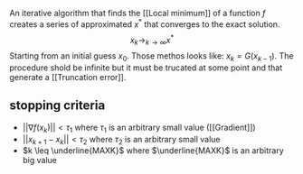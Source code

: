 An iterative algorithm that finds the [[Local minimum]] of a function $f$ creates a series of approximated $x^*$ that converges to the exact solution.
$$
x_k \rightarrow_{k \rightarrow \infty} x^*
$$
Starting from an initial guess $x_0$.
Those methos looks like: $x_k = G(x_{k-1})$. The procedure shold be infinite but it must be trucated at some point and that generate a [[Truncation error]].

## stopping criteria

- $||\nabla f(x_k)|| < \tau_1$ where $\tau_1$ is an arbitrary small value ([[Gradient]])
- $||x_{k+1} - x_k|| < \tau_2$  where $\tau_2$ is an arbitrary small value 
- $k \leq \underline{MAXK}$ where $\underline{MAXK}$ is an arbitrary big value 